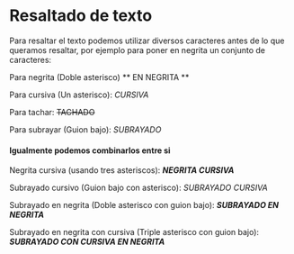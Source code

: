 # Resaltado de texto

Para resaltar el texto podemos utilizar diversos caracteres antes de lo que	queramos resaltar, por ejemplo para poner en negrita un conjunto de caracteres:

Para negrita (Doble asterisco)
** EN NEGRITA **

Para cursiva (Un asterisco):
*CURSIVA*

Para tachar:
~~TACHADO~~

Para subrayar (Guion bajo):
_SUBRAYADO_

#### Igualmente podemos combinarlos entre si

Negrita cursiva (usando tres asteriscos):
***NEGRITA CURSIVA***

Subrayado cursivo (Guion bajo con asterisco):
_*SUBRAYADO CURSIVA*_

Subrayado en negrita (Doble asterisco con guion bajo):
_**SUBRAYADO EN NEGRITA**_

Subrayado en negrita con cursiva (Triple asterisco con guion bajo):
_***SUBRAYADO CON CURSIVA EN NEGRITA***_